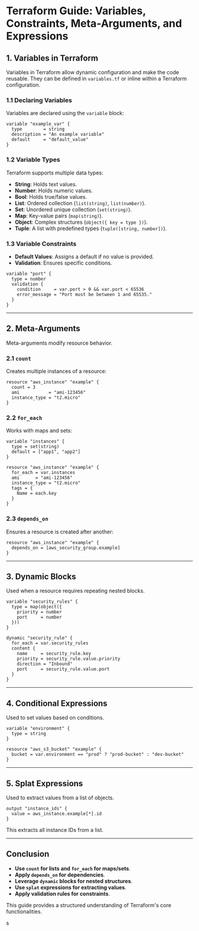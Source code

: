 # Terraform Guide: Variables, Constraints, Meta-Arguments, and Expressions

## 1. Variables in Terraform
Variables in Terraform allow dynamic configuration and make the code reusable. They can be defined in `variables.tf` or inline within a Terraform configuration.

### 1.1 Declaring Variables
Variables are declared using the `variable` block:
```hcl
variable "example_var" {
  type        = string
  description = "An example variable"
  default     = "default_value"
}
```

### 1.2 Variable Types
Terraform supports multiple data types:
- **String**: Holds text values.
- **Number**: Holds numeric values.
- **Bool**: Holds true/false values.
- **List**: Ordered collection (`list(string)`, `list(number)`).
- **Set**: Unordered unique collection (`set(string)`).
- **Map**: Key-value pairs (`map(string)`).
- **Object**: Complex structures (`object({ key = type })`).
- **Tuple**: A list with predefined types (`tuple([string, number])`).

### 1.3 Variable Constraints
- **Default Values**: Assigns a default if no value is provided.
- **Validation**: Ensures specific conditions.
```hcl
variable "port" {
  type = number
  validation {
    condition     = var.port > 0 && var.port < 65536
    error_message = "Port must be between 1 and 65535."
  }
}
```

---
## 2. Meta-Arguments
Meta-arguments modify resource behavior.

### 2.1 `count`
Creates multiple instances of a resource:
```hcl
resource "aws_instance" "example" {
  count = 3
  ami           = "ami-123456"
  instance_type = "t2.micro"
}
```

### 2.2 `for_each`
Works with maps and sets:
```hcl
variable "instances" {
  type = set(string)
  default = ["app1", "app2"]
}

resource "aws_instance" "example" {
  for_each = var.instances
  ami      = "ami-123456"
  instance_type = "t2.micro"
  tags = {
    Name = each.key
  }
}
```

### 2.3 `depends_on`
Ensures a resource is created after another:
```hcl
resource "aws_instance" "example" {
  depends_on = [aws_security_group.example]
}
```

---
## 3. Dynamic Blocks
Used when a resource requires repeating nested blocks.
```hcl
variable "security_rules" {
  type = map(object({
    priority = number
    port     = number
  }))
}

dynamic "security_rule" {
  for_each = var.security_rules
  content {
    name     = security_rule.key
    priority = security_rule.value.priority
    direction = "Inbound"
    port     = security_rule.value.port
  }
}
```

---
## 4. Conditional Expressions
Used to set values based on conditions.
```hcl
variable "environment" {
  type = string
}

resource "aws_s3_bucket" "example" {
  bucket = var.environment == "prod" ? "prod-bucket" : "dev-bucket"
}
```

---
## 5. Splat Expressions
Used to extract values from a list of objects.
```hcl
output "instance_ids" {
  value = aws_instance.example[*].id
}
```
This extracts all instance IDs from a list.

---
## Conclusion
- **Use `count` for lists and `for_each` for maps/sets**.
- **Apply `depends_on` for dependencies**.
- **Leverage `dynamic` blocks for nested structures**.
- **Use `splat` expressions for extracting values**.
- **Apply validation rules for constraints**.

This guide provides a structured understanding of Terraform's core functionalities.

s